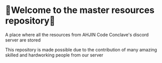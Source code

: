 # 👋Welcome to the master resources repository👋

A place where all the resources from AHJIN Code Conclave's discord server are stored

This repository is made possible due to the contribution of many amazing skilled and hardworking people from our server
